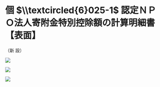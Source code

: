 # 個 $\\textcircled{6}025-1$ 認定ＮＰＯ法人寄附金特別控除額の計算明細書【表面】

（新 設）

![](https://www.nta.go.jp/tmp/5b21b5d8-5a21-4f1b-bb71-4b0eba2dfe9a/images/3dcf2762b0b2516a3bf8fe25aa63991940c2f213c0b587f32147d895ad9e58de.jpg)

![](https://www.nta.go.jp/tmp/5b21b5d8-5a21-4f1b-bb71-4b0eba2dfe9a/images/7ff89db8e368f5fb1d5fb1b3221fcaac5b2c88712dc150a1acba14fb34168ca8.jpg)

![](https://www.nta.go.jp/tmp/5b21b5d8-5a21-4f1b-bb71-4b0eba2dfe9a/images/2a5515fdd5c49f27d403f73517c8d8d1a9484c570c385658a979df970136817c.jpg)